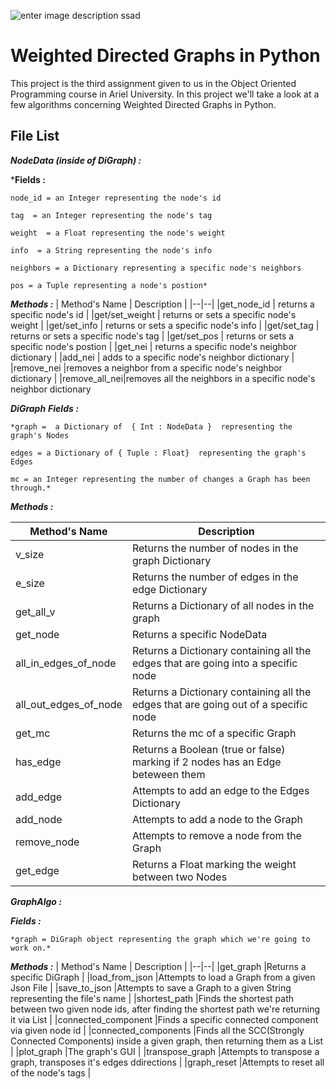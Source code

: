 ![enter image description ssad](https://sites.google.com/a/afridar.ort.org.il/python/_/rsrc/1563114502427/home/python.jpg)
# Weighted Directed Graphs in Python
This project is the third assignment given to us in the Object Oriented Programming course in Ariel University.
In this project we'll take a look at a few algorithms concerning Weighted Directed Graphs in Python.

## File List

***NodeData (inside of DiGraph) :***

***Fields :**
	
	node_id = an Integer representing the node's id
	
	tag  = an Integer representing the node's tag
	
	weight  = a Float representing the node's weight
	
	info  = a String representing the node's info
	
	neighbors = a Dictionary representing a specific node's neighbors
	
	pos = a Tuple representing a node's postion*
	
***Methods :***	
| Method's Name | Description |
|--|--|
|get_node_id  | returns a specific node's id  |
|get/set_weight | returns or sets a specific node's weight |
|get/set_info  | returns or sets a specific node's info |
|get/set_tag  | returns or sets a specific node's tag  |
|get/set_pos |	returns or sets a specific node's postion  |
|get_nei  | returns a specific node's neighbor dictionary |
|add_nei  | adds to a specific node's neighbor dictionary  |
|remove_nei  |removes a neighbor from a specific node's neighbor dictionary |
|remove_all_nei|removes all the neighbors in a specific node's neighbor dictionary

***DiGraph***
***Fields :***

	*graph =  a Dictionary of  { Int : NodeData }  representing the graph's Nodes

	edges = a Dictionary of { Tuple : Float}  representing the graph's Edges

	mc = an Integer representing the number of changes a Graph has been through.*

***Methods :***

| Method's Name | Description |
|--|--|
| v_size |Returns the number of nodes in the graph Dictionary  |
| e_size |Returns the number of edges in the edge Dictionary  |
| get_all_v |Returns a Dictionary of all nodes in the graph  |
| get_node |Returns a specific NodeData  |
| all_in_edges_of_node |Returns a Dictionary containing all the edges that are going into a specific node  |
| all_out_edges_of_node |Returns a Dictionary containing all the edges that are going out of a specific node  |
| get_mc |Returns the mc of a specific Graph  |
| has_edge |Returns a Boolean (true or false) marking if 2 nodes has an Edge beteween them  |
| add_edge |Attempts to add an edge to the Edges Dictionary  |
| add_node |Attempts to add a node to the Graph|
| remove_node |Attempts to remove a node from the Graph  |
| get_edge|Returns a Float marking the weight between two Nodes  |

***GraphAlgo :***

***Fields :***

	*graph = DiGraph object representing the graph which we're going to work on.*

***Methods :***
| Method's Name | Description |
|--|--|
|get_graph  |Returns a specific DiGraph  |
|load_from_json  |Attempts to load a Graph from a given Json File  |
|save_to_json  |Attempts to save a Graph to a given String representing the file's name  |
|shortest_path  |Finds the shortest path between two given node ids, after finding the shortest path we're returning it via List  |
|connected_component  |Finds a specific connected component via given node id  |
|connected_components  |Finds all the SCC(Strongly Connected Components) inside a given graph, then returning them as a List  |
|plot_graph  |The graph's GUI  |
|transpose_graph  |Attempts to transpose a graph, transposes it's edges ddirections  |
|graph_reset  |Attempts to reset all of the node's tags |





